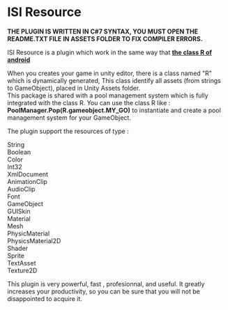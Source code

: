 # ISI Resource

**THE PLUGIN IS WRITTEN IN C#7 SYNTAX, YOU MUST OPEN THE README.TXT FILE IN ASSETS FOLDER TO FIX COMPILER ERRORS.**  

ISI Resource is a plugin which work in the same way that [**the class R of android**](https://developer.android.com/reference/android/R.html)  

When you creates your game in unity editor, there is a class named "R" which is dynamically generated, This class identify all assets (from strings to GameObject), placed in Unity Assets folder.  
This package is shared with a pool management system which is fully integrated with the class R. You can use the class R like :  
**PoolManager.Pop(R.gameobject.MY_GO)** to instantiate and create a pool management system for your GameObject.  

The plugin support the resources of type :  

String  
Boolean  
Color  
Int32  
XmlDocument  
AnimationClip  
AudioClip  
Font  
GameObject  
GUISkin  
Material  
Mesh  
PhysicMaterial  
PhysicsMaterial2D  
Shader  
Sprite  
TextAsset  
Texture2D  

This plugin is very powerful, fast , profesionnal, and useful. It greatly increases your productivity, so you can be sure that you will not be disappointed to acquire it.  
